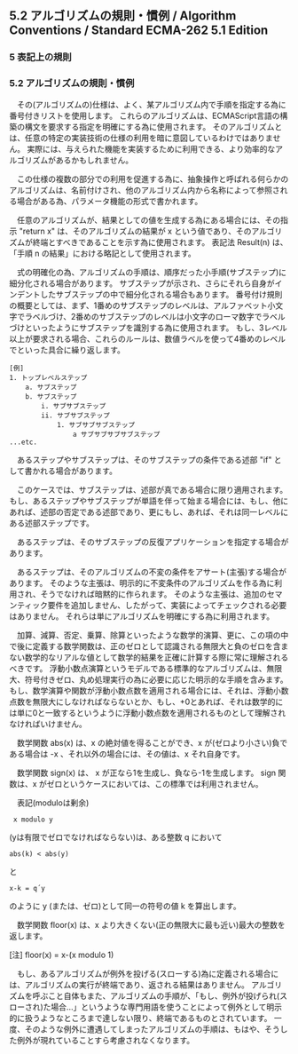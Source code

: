 5.2 アルゴリズムの規則・慣例 / Algorithm Conventions / Standard ECMA-262 5.1 Edition
------------------------------------------------------------------------------------

### 5 表記上の規則

### 5.2 アルゴリズムの規則・慣例

　その(アルゴリズムの)仕様は、よく、某アルゴリズム内で手順を指定する為に番号付きリストを使用します。
これらのアルゴリズムは、ECMAScript言語の構築の構文を要求する指定を明確にする為に使用されます。
そのアルゴリズムとは、任意の特定の実装技術の仕様の利用を暗に意図しているわけではありません。
実際には、与えられた機能を実装するために利用できる、より効率的なアルゴリズムがあるかもしれません。

　この仕様の複数の部分での利用を促進する為に、抽象操作と呼ばれる何らかのアルゴリズムは、名前付けされ、他のアルゴリズム内から名称によって参照される場合がある為、パラメータ機能の形式で書かれます。

　任意のアルゴリズムが、結果としての値を生成する為にある場合には、その指示
"return x" は、そのアルゴリズムの結果が x
という値であり、そのアルゴリズムが終端とすべきであることを示す為に使用されます。
表記法 Result(n) は、「手順 n の結果」における略記として使用されます。

　式の明確化の為、アルゴリズムの手順は、順序だった小手順(サブステップ)に細分化される場合があります。
サブステップが示され、さらにそれら自身がインデントしたサブステップの中で細分化される場合もあります。
番号付け規則の概要としては、まず、1番めのサブステップのレベルは、アルファベット小文字でラベルづけ、2番めのサブステップのレベルは小文字のローマ数字でラベルづけといったようにサブステップを識別する為に使用されます。
もし、3レベル以上が要求される場合、これらのルールは、数値ラベルを使って4番めのレベルでといった具合に繰り返します。

    [例]
    1. トップレベルステップ
        a. サブステップ
        b. サブステップ
            i. サブサブステップ
            ii. サブサブステップ
                1. サブサブサブステップ
                    a サブサブサブサブステップ
    ...etc.

　あるステップやサブステップは、そのサブステップの条件である述部 "if"
として書かれる場合があります。

　このケースでは、サブステップは、述部が真である場合に限り適用されます。
もし、あるステップやサブステップが単語を伴って始まる場合には、もし、他にあれば、述部の否定である述部であり、更にもし、あれば、それは同一レベルにある述部ステップです。

　あるステップは、そのサブステップの反復アプリケーションを指定する場合があります。

　あるステップは、そのアルゴリズムの不変の条件をアサート(主張)する場合があります。
そのような主張は、明示的に不変条件のアルゴリズムを作る為に利用され、そうでなければ暗黙的に作られます。
そのような主張は、追加のセマンティック要件を追加しません、したがって、実装によってチェックされる必要はありません。
それらは単にアルゴリズムを明確にする為に利用されます。

　加算、減算、否定、乗算、除算といったような数学的演算、更に、この項の中で後に定義する数学関数は、正のゼロとして認識される無限大と負のゼロを含まない数学的なリアルな値として数学的結果を正確に計算する際に常に理解されるべきです。
浮動小数点演算というモデルである標準的なアルゴリズムは、無限大、符号付きゼロ、丸め処理実行の為に必要に応じた明示的な手順を含みます。
もし、数学演算や関数が浮動小数点数を適用される場合には、それは、浮動小数点数を無限大にしなければならないとか、もし、+0とあれば、それは数学的には単に0と一致するというように浮動小数点数を適用されるものとして理解されなければいけません。

　数学関数 abs(x) は、x の絶対値を得ることができ、x
が(ゼロより小さい)負である場合は -x 、それ以外の場合には、その値は、x
それ自身です。

　数学関数 sign(x) は、 x が正なら1を生成し、負なら-1を生成します。 sign
関数は、x がゼロというケースにおいては、この標準では利用されません。

　表記(moduloは剰余)

     x modulo y

(yは有限でゼロでなければならない)は、ある整数 q において

    abs(k) < abs(y)

と

    x-k = q´y

のように y (または、ゼロ)として同一の符号の値 k を算出します。

　数学関数 floor(x) は、x
より大きくない(正の無限大に最も近い)最大の整数を返します。

[注] floor(x) = x-(x modulo 1)

　もし、あるアルゴリズムが例外を投げる(スローする)為に定義される場合には、アルゴリズムの実行が終端であり、返される結果はありません。
アルゴリズムを呼ぶこと自体もまた、アルゴリズムの手順が、「もし、例外が投げられ(スローされ)た場合...」というような専門用語を使うことによって例外として明示的に扱うようなところまで達しない限り、終端であるものとされています。
一度、そのような例外に遭遇してしまったアルゴリズムの手順は、もはや、そうした例外が現れていることすら考慮されなくなります。
